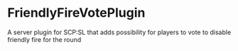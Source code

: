 # FriendlyFireVotePlugin
A server plugin for SCP:SL that adds possibility for players to vote to disable friendly fire for the round
